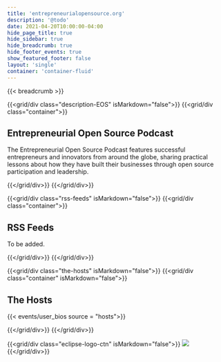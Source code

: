 ```yaml
---
title: 'entrepreneurialopensource.org'
description: '@todo'
date: 2021-04-20T10:00:00-04:00
hide_page_title: true
hide_sidebar: true
hide_breadcrumb: true
hide_footer_events: true
show_featured_footer: false
layout: 'single'
container: 'container-fluid'
---
```


{{< breadcrumb >}}

{{<grid/div class="description-EOS" isMarkdown="false">}}
{{<grid/div class="container">}}

## Entrepreneurial Open Source Podcast

The Entrepreneurial Open Source Podcast features successful entrepreneurs and innovators from around the globe, sharing practical lessons about how they have built their businesses through open source participation and leadership.

{{</grid/div>}}
{{</grid/div>}}

{{<grid/div class="rss-feeds" isMarkdown="false">}}
{{<grid/div class="container">}}

## RSS Feeds

To be added.

{{</grid/div>}}
{{</grid/div>}}

{{<grid/div class="the-hosts" isMarkdown="false">}}
{{<grid/div class="container" isMarkdown="false">}}

<h2>The Hosts</h2>
{{< events/user_bios source = "hosts">}}

{{</grid/div>}}
{{</grid/div>}}

{{<grid/div class="eclipse-logo-ctn" isMarkdown="false">}}
<img src="./images/EF_registered_wht.png" />
{{</grid/div>}}
